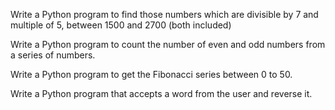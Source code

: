 Write a Python program to find those numbers which are divisible by 7 and multiple of 5, between 1500 and 2700 (both included)

Write a Python program to count the number of even and odd numbers from a series of numbers.

Write a Python program to get the Fibonacci series between 0 to 50.

Write a Python program that accepts a word from the user and reverse it.